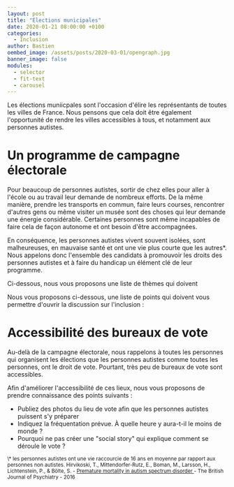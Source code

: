 ```yaml
---
layout: post
title: "Élections municipales"
date: 2020-01-21 08:00:00 +0100
categories:
  - Inclusion
author: Bastien
oembed_image: /assets/posts/2020-03-01/opengraph.jpg
banner_image: false
modules:
  - selector
  - fit-text
  - carousel
---
```


Les élections muniicpales sont l'occasion d'élire les représentants de toutes les villes de France.
Nous pensons que cela doit être également l'opportunité de rendre les villes accessibles à tous, et notamment aux personnes autistes.

# Un programme de campagne électorale

Pour beaucoup de personnes autistes, sortir de chez elles pour aller à l'école ou au travail leur demande de nombreux efforts.
De la même manière, prendre les transports en commun, faire leurs courses, rencontrer d'autres gens ou même visiter un musée sont des choses qui leur demande une énergie considérable.
Certaines personnes sont même incapables de faire cela de façon autonome et ont besoin d'être accompagnées.

En conséquence, les personnes autistes vivent souvent isolées, sont malheureuses, en mauvaise santé et ont une vie plus courte que les autres*.
Nous appelons donc l'ensemble des candidats à promouvoir les droits des personnes autistes et à faire du handicap un élément clé de leur programme.

Ci-dessous, nous vous proposons une liste de thèmes qui doivent 

Nous vous proposons ci-dessous, une liste de points qui doivent vous permettre d'ouvrir la discussion sur l'inclusion :



<div class="center">
<amp-carousel width="800" height="600" layout="intrinsic" type="slides" class="white" id="carousel" on="slideChange: carousel-selector.toggle(index=event.index, value=true), carousel-preview.goToSlide(index=event.index)">
 <div class="slide">
  <a href="#" target="_blank">
   <amp-img src="{{ site.resources_repository }}/elections/services_et_infrastructures.png" layout="intrinsic" width="800" height="600" alt="services et infrastructures"></amp-img>
  </a>
 </div>
 <div class="slide">
  <a href="#" target="_blank">
   <amp-img src="{{ site.resources_repository }}/elections/security_and_inclusion.png" layout="intrinsic" width="800" height="600" alt="sécurité"></amp-img>
  </a>
 </div>
 <div class="slide">
  <a href="#" target="_blank">
   <amp-img src="{{ site.resources_repository }}/elections/loisirs_et_activites_culturelles.png" layout="intrinsic" width="800" height="600" alt="loisirs et activités culturelles"></amp-img>
  </a>
 </div>
</amp-carousel>


<amp-selector id="carousel-selector" on="select:carousel.goToSlide(index=event.targetOption)" layout="container">
 <amp-carousel id="carousel-preview" class="carousel-preview" height="128" layout="fixed-height" type="carousel">
  <amp-img option="0" selected src="{{ site.resources_repository }}/elections/services_et_infrastructures.png" width="170" height="128" alt="p1"></amp-img>
  <amp-img option="1" src="{{ site.resources_repository }}/elections/security_and_inclusion.png" width="170" height="128" alt="p2"></amp-img>
  <amp-img option="2" src="{{ site.resources_repository }}/elections/loisirs_et_activites_culturelles.png" width="170" height="128" alt="p3"></amp-img>
 </amp-carousel>
</amp-selector>
</div>

# Accessibilité des bureaux de vote

Au-delà de la campagne électorale, nous rappelons à toutes les personnes qui organisent les élections que les personnes autistes comme toutes les personnes, ont le droit de vote.
Pourtant, très peu de bureaux de vote sont accessibles.

Afin d'améliorer l'accessibilité de ces lieux, nous vous proposons de prendre connaissance des points suivants :

  - Publiez des photos du lieu de vote afin que les personnes autistes puissent s'y préparer
  - Indiquez la fréquentation prévue. À quelle heure y aura-t-il le moins de monde ?
  - Pourquoi ne pas créer une "social story" qui explique comment se déroule le vote ?




<small>
\* les personnes autistes ont une vie raccourcie de 16 ans en moyenne par rapport aux personnes non autistes.
Hirvikoski, T., Mittendorfer-Rutz, E., Boman, M., Larsson, H., Lichtenstein, P., & Bölte, S. - <a href="https://www.cambridge.org/core/journals/the-british-journal-of-psychiatry/article/premature-mortality-in-autism-spectrum-disorder/4C9260DB64DFC29AF945D32D1C15E8F2">
Premature mortality in autism spectrum disorder
</a> - The British Journal of Psychiatry - 2016
</small>


